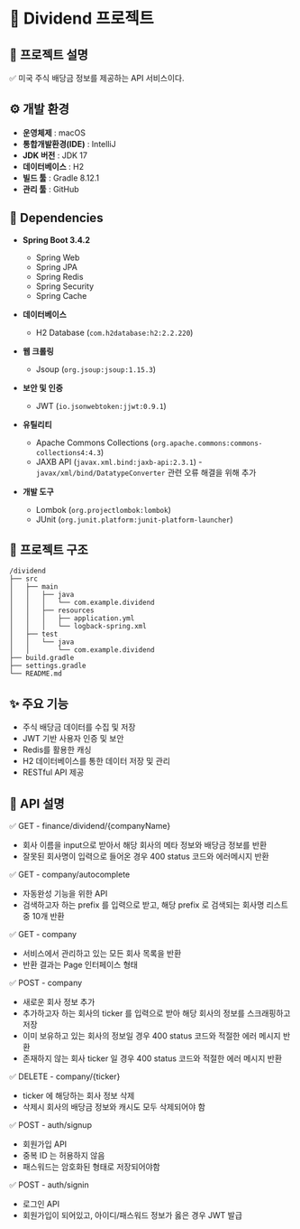 # 📌 Dividend 프로젝트
## 👾 프로젝트 설명
✅ 미국 주식 배당금 정보를 제공하는 API 서비스이다.

## ⚙ 개발 환경
- **운영체제** : macOS
- **통합개발환경(IDE)** : IntelliJ
- **JDK 버전** : JDK 17
- **데이터베이스** : H2
- **빌드 툴** : Gradle 8.12.1
- **관리 툴** : GitHub

## 🔌 Dependencies
- **Spring Boot 3.4.2**
  - Spring Web
  - Spring JPA
  - Spring Redis
  - Spring Security
  - Spring Cache
 
 
- **데이터베이스**
  - H2 Database (`com.h2database:h2:2.2.220`)

  
- **웹 크롤링**
  - Jsoup (`org.jsoup:jsoup:1.15.3`)

  
- **보안 및 인증**
  - JWT (`io.jsonwebtoken:jjwt:0.9.1`)

  
- **유틸리티**
  - Apache Commons Collections (`org.apache.commons:commons-collections4:4.3`)
  - JAXB API (`javax.xml.bind:jaxb-api:2.3.1`) - `javax/xml/bind/DatatypeConverter` 관련 오류 해결을 위해 추가


- **개발 도구**
  - Lombok (`org.projectlombok:lombok`)
  - JUnit (`org.junit.platform:junit-platform-launcher`)

## 📂 프로젝트 구조
```
/dividend
├── src
│   ├── main
│   │   ├── java
│   │   │   └── com.example.dividend
│   │   ├── resources
│   │   │   ├── application.yml
│   │   │   └── logback-spring.xml
│   ├── test
│   │   └── java
│   │       └── com.example.dividend
├── build.gradle
├── settings.gradle
└── README.md
```

## ✨ 주요 기능
- 주식 배당금 데이터를 수집 및 저장
- JWT 기반 사용자 인증 및 보안
- Redis를 활용한 캐싱
- H2 데이터베이스를 통한 데이터 저장 및 관리
- RESTful API 제공

## 🚀 API 설명
✅ GET - finance/dividend/{companyName}
- 회사 이름을 input으로 받아서 해당 회사의 메타 정보와 배당금 정보를 반환
- 잘못된 회사명이 입력으로 들어온 경우 400 status 코드와 에러메시지 반환

✅ GET - company/autocomplete
- 자동완성 기능을 위한 API
- 검색하고자 하는 prefix 를 입력으로 받고, 해당 prefix 로 검색되는 회사명 리스트 중 10개 반환

✅ GET - company
- 서비스에서 관리하고 있는 모든 회사 목록을 반환
- 반환 결과는 Page 인터페이스 형태

✅ POST - company
- 새로운 회사 정보 추가
- 추가하고자 하는 회사의 ticker 를 입력으로 받아 해당 회사의 정보를 스크래핑하고 저장
- 이미 보유하고 있는 회사의 정보일 경우 400 status 코드와 적절한 에러 메시지 반환
- 존재하지 않는 회사 ticker 일 경우 400 status 코드와 적절한 에러 메시지 반환

✅ DELETE - company/{ticker}
- ticker 에 해당하는 회사 정보 삭제
- 삭제시 회사의 배당금 정보와 캐시도 모두 삭제되어야 함

✅ POST - auth/signup
- 회원가입 API
- 중복 ID 는 허용하지 않음
- 패스워드는 암호화된 형태로 저장되어야함

✅ POST - auth/signin
- 로그인 API
- 회원가입이 되어있고, 아이디/패스워드 정보가 옳은 경우 JWT 발급
